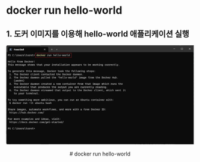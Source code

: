 # **docker run hello-world**

## **1. 도커 이미지를 이용해 hello-world 애플리케이션 실행**
<p align = "center">
    <img src="Pictures\CMD_docker run hello-world.jpg">
    </p>
    <p align = "center"> # docker run hello-world </p>
